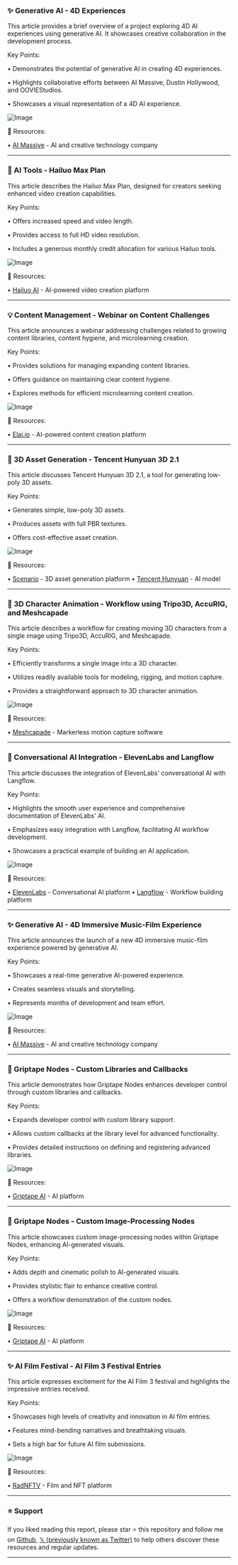 ### ✨ Generative AI - 4D Experiences

This article provides a brief overview of a project exploring 4D AI experiences using generative AI.  It showcases creative collaboration in the development process.

Key Points:

•  Demonstrates the potential of generative AI in creating 4D experiences.


•  Highlights collaborative efforts between AI Massive, Dustin Hollywood, and OOVIEStudios.


•  Showcases a visual representation of a 4D AI experience.


![Image](https://pbs.twimg.com/amplify_video_thumb/1941564343142830080/img/Tbp8xjTTmgLYplzg.jpg)

🔗 Resources:

• [AI Massive](https://x.com/ai_massive) -  AI and creative technology company


---
### 🚀 AI Tools - Hailuo Max Plan

This article describes the Hailuo Max Plan, designed for creators seeking enhanced video creation capabilities.

Key Points:

• Offers increased speed and video length.


•  Provides access to full HD video resolution.


•  Includes a generous monthly credit allocation for various Hailuo tools.


![Image](https://pbs.twimg.com/media/GvG90oCW8AAhUFB?format=jpg&name=small)

🔗 Resources:

• [Hailuo AI](https://x.com/Hailuo_AI) - AI-powered video creation platform


---
### 💡 Content Management - Webinar on Content Challenges

This article announces a webinar addressing challenges related to growing content libraries, content hygiene, and microlearning creation.

Key Points:

•  Provides solutions for managing expanding content libraries.


•  Offers guidance on maintaining clear content hygiene.


•  Explores methods for efficient microlearning content creation.


![Image](https://pbs.twimg.com/ext_tw_video_thumb/1941150141513134080/pu/img/b_RMJ6YMMGwBTq7s.jpg)

🔗 Resources:

• [Elai.io](https://x.com/elai__io) -  AI-powered content creation platform


---
### 🤖 3D Asset Generation - Tencent Hunyuan 3D 2.1

This article discusses Tencent Hunyuan 3D 2.1, a tool for generating low-poly 3D assets.

Key Points:

• Generates simple, low-poly 3D assets.


•  Produces assets with full PBR textures.


•  Offers cost-effective asset creation.


![Image](https://pbs.twimg.com/amplify_video_thumb/1941015414802145280/img/41wJfWSs4djidULg.jpg)

🔗 Resources:

• [Scenario](http://app.scenario.com/3d) - 3D asset generation platform
• [Tencent Hunyuan](https://x.com/TencentHunyuan) - AI model


---
### 🤖 3D Character Animation - Workflow using Tripo3D, AccuRIG, and Meshcapade

This article describes a workflow for creating moving 3D characters from a single image using Tripo3D, AccuRIG, and Meshcapade.

Key Points:

•  Efficiently transforms a single image into a 3D character.


•  Utilizes readily available tools for modeling, rigging, and motion capture.


•  Provides a straightforward approach to 3D character animation.


![Image](https://pbs.twimg.com/amplify_video_thumb/1940795661701554176/img/0521zqHHmHMSchZc.jpg)

🔗 Resources:

• [Meshcapade](https://x.com/meshcapade) - Markerless motion capture software


---
### 🤖 Conversational AI Integration - ElevenLabs and Langflow

This article discusses the integration of ElevenLabs' conversational AI with Langflow.

Key Points:

•  Highlights the smooth user experience and comprehensive documentation of ElevenLabs' AI.


•  Emphasizes easy integration with Langflow, facilitating AI workflow development.


•  Showcases a practical example of building an AI application.


![Image](https://pbs.twimg.com/media/Gu4LmHgWQAAy1ju?format=jpg&name=small)

🔗 Resources:

• [ElevenLabs](https://x.com/elevenlabsio) - Conversational AI platform
• [Langflow](https://x.com/langflow_ai) -  Workflow building platform


---
### ✨ Generative AI - 4D Immersive Music-Film Experience

This article announces the launch of a new 4D immersive music-film experience powered by generative AI.

Key Points:

•  Showcases a real-time generative AI-powered experience.


•  Creates seamless visuals and storytelling.


•  Represents months of development and team effort.


![Image](https://pbs.twimg.com/amplify_video_thumb/1940547738690519041/img/gQB8W-b-nQa9M1Un.jpg)

🔗 Resources:

• [AI Massive](https://x.com/ai_massive) - AI and creative technology company


---
### 🤖 Griptape Nodes - Custom Libraries and Callbacks

This article demonstrates how Griptape Nodes enhances developer control through custom libraries and callbacks.

Key Points:

•  Expands developer control with custom library support.


•  Allows custom callbacks at the library level for advanced functionality.


•  Provides detailed instructions on defining and registering advanced libraries.


![Image](https://pbs.twimg.com/ext_tw_video_thumb/1940561488709660672/pu/img/QmyjHVDMYAzo6x6k.jpg)

🔗 Resources:

• [Griptape AI](https://x.com/griptapeai) - AI platform


---
### 🤖 Griptape Nodes - Custom Image-Processing Nodes

This article showcases custom image-processing nodes within Griptape Nodes, enhancing AI-generated visuals.

Key Points:

•  Adds depth and cinematic polish to AI-generated visuals.


•  Provides stylistic flair to enhance creative control.


•  Offers a workflow demonstration of the custom nodes.


![Image](https://pbs.twimg.com/ext_tw_video_thumb/1940556567499493434/pu/img/QmyjHVDMYAzo6x6k.jpg)

🔗 Resources:

• [Griptape AI](https://x.com/griptapeai) - AI platform


---
### ✨ AI Film Festival - AI Film 3 Festival Entries

This article expresses excitement for the AI Film 3 festival and highlights the impressive entries received.

Key Points:

• Showcases high levels of creativity and innovation in AI film entries.


•  Features mind-bending narratives and breathtaking visuals.


•  Sets a high bar for future AI film submissions.


![Image](https://pbs.twimg.com/amplify_video_thumb/1940532913218428928/img/nj72AyxdGMi7sPqC.jpg)

🔗 Resources:

• [RadNFTV](https://x.com/RadNFTV) -  Film and NFT platform


---

### ⭐️ Support

If you liked reading this report, please star ⭐️ this repository and follow me on [Github](https://github.com/Drix10), [𝕏 (previously known as Twitter)](https://x.com/DRIX_10_) to help others discover these resources and regular updates.

---